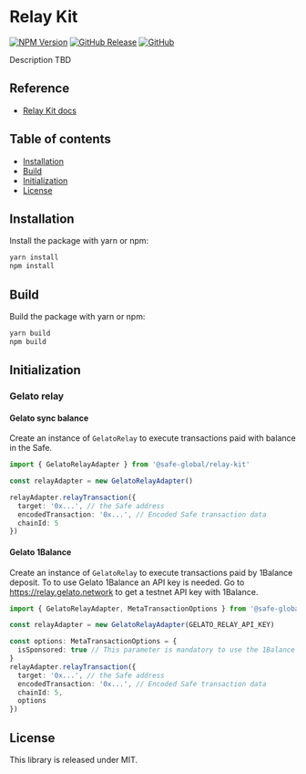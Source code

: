 # Relay Kit

[![NPM Version](https://badge.fury.io/js/%40safe-global%2Frelay-kit.svg)](https://badge.fury.io/js/%40safe-global%2Frelay-kit)
[![GitHub Release](https://img.shields.io/github/release/safe-global/account-abstraction-sdk.svg?style=flat)](https://github.com/safe-global/account-abstraction-sdk/releases)
[![GitHub](https://img.shields.io/github/license/safe-global/account-abstraction-sdk)](https://github.com/safe-global/account-abstraction-sdk/blob/main/LICENSE.md)

Description TBD

## Reference

  - [Relay Kit docs](https://docs.gnosis-safe.io/learn/safe-core-account-abstraction-sdk/relay-kit)


## Table of contents

- [Installation](#installation)
- [Build](#build)
- [Initialization](#initialization)
- [License](#license)

## <a name="installation">Installation</a>

Install the package with yarn or npm:

```bash
yarn install
npm install
```

## <a name="build">Build</a>

Build the package with yarn or npm:

```bash
yarn build
npm build
```

## <a name="initialization">Initialization</a>

### Gelato relay

#### Gelato sync balance

Create an instance of `GelatoRelay` to execute transactions paid with balance in the Safe.

```typescript
import { GelatoRelayAdapter } from '@safe-global/relay-kit'

const relayAdapter = new GelatoRelayAdapter()

relayAdapter.relayTransaction({
  target: '0x...', // the Safe address
  encodedTransaction: '0x...', // Encoded Safe transaction data
  chainId: 5
})
```

#### Gelato 1Balance

Create an instance of `GelatoRelay` to execute transactions paid by 1Balance deposit.
To to use Gelato 1Balance an API key is needed. Go to https://relay.gelato.network to get a testnet API key with 1Balance.

```typescript
import { GelatoRelayAdapter, MetaTransactionOptions } from '@safe-global/relay-kit'

const relayAdapter = new GelatoRelayAdapter(GELATO_RELAY_API_KEY)

const options: MetaTransactionOptions = {
  isSponsored: true // This parameter is mandatory to use the 1Balance method
}
relayAdapter.relayTransaction({
  target: '0x...', // the Safe address
  encodedTransaction: '0x...', // Encoded Safe transaction data
  chainId: 5,
  options
})
```

## <a name="license">License</a>

This library is released under MIT.
